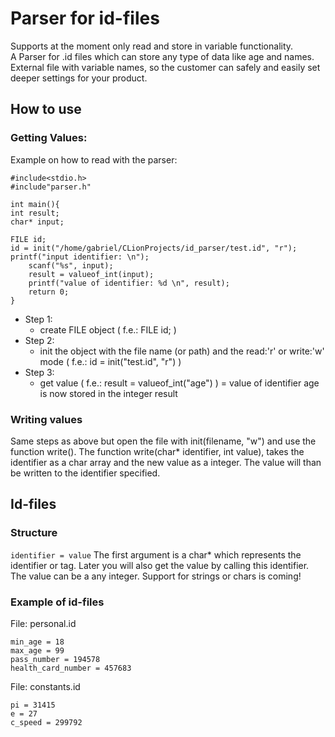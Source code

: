 
# Parser for id-files
Supports at the moment only read and store in variable functionality.   
A Parser for .id files which can store any type of data like age and names.
External file with variable names, so the customer can safely and easily set deeper settings for your product.   

## How to use
### Getting Values:
Example on how to read with the parser:

    #include<stdio.h>  
    #include"parser.h"  
      
    int main(){  
	int result;  
	char* input;  
      
	FILE id;  
	id = init("/home/gabriel/CLionProjects/id_parser/test.id", "r");  
	printf("input identifier: \n");  
      	scanf("%s", input);  
      	result = valueof_int(input);  
      	printf("value of identifier: %d \n", result);  
     	return 0;  
    }
 * Step 1:
	 * create FILE object ( f.e.: FILE id; )
* Step 2:
	* init the object with the file name (or path) and the read:'r' or write:'w' mode ( f.e.: id = init("test.id", "r") )
* Step 3:
	* get value ( f.e.: result = valueof_int("age") ) = value of identifier age is now stored in the integer result

### Writing values
Same steps as above but open the file with init(filename, "w") and use the function write().
The function write(char* identifier, int value), takes the identifier as a char array and the new value as a integer. The value will than be written to the identifier specified.
## Id-files  
### Structure
`identifier = value`
The first argument is a char* which represents the identifier or tag. Later you will also get the value by calling this
 identifier. The value can be a any integer. Support for strings or chars is coming!  


### Example of id-files
File: personal.id

    min_age = 18
    max_age = 99
    pass_number = 194578
    health_card_number = 457683
File: constants.id

    pi = 31415
    e = 27
    c_speed = 299792

